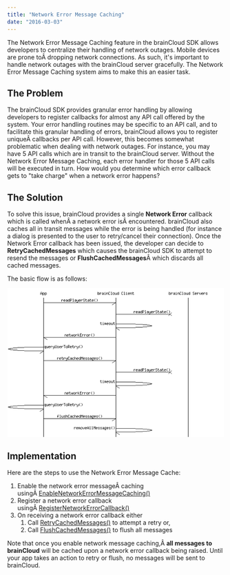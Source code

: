 ```yaml
---
title: "Network Error Message Caching"
date: "2016-03-03"
---
```


The Network Error Message Caching feature in the brainCloud SDK allows developers to centralize their handling of network outages. Mobile devices are prone toÂ dropping network connections. As such, it's important to handle network outages with the brainCloud server gracefully. The Network Error Message Caching system aims to make this an easier task.

## The Problem

The brainCloud SDK provides granular error handling by allowing developers to register callbacks for almost any API call offered by the system. Your error handling routines may be specific to an API call, and to facilitate this granular handling of errors, brainCloud allows you to register uniqueÂ callbacks per API call. However, this becomes somewhat problematic when dealing with network outages. For instance, you may have 5 API calls which are in transit to the brainCloud server. Without the Network Error Message Caching, each error handler for those 5 API calls will be executed in turn. How would you determine which error callback gets to "take charge" when a network error happens?

## The Solution

To solve this issue, brainCloud provides a single **Network Error** callback which is called whenÂ a network error isÂ encountered. brainCloud also caches all in transit messages while the error is being handled (for instance a dialog is presented to the user to retry/cancel their connection). Once the Network Error callback has been issued, the developer can decide to **RetryCachedMessages** which causes the brainCloud SDK to attempt to resend the messages or **FlushCachedMessages**Â which discards all cached messages.

The basic flow is as follows:

[![NetworkErrorMessageCaching Sequence Diagram](images/NetworkErrorMessageCaching-Sequence-Diagram.png)](images/NetworkErrorMessageCaching-Sequence-Diagram.png)

## Implementation

Here are the steps to use the Network Error Message Cache:

1. Enable the network error messageÂ caching usingÂ [EnableNetworkErrorMessageCaching()](/api/capi/client/enablenetworkerrormessagecaching)
2. Register a network error callback usingÂ [RegisterNetworkErrorCallback()](/api/capi/client/registernetworkerrorcallback)
3. On receiving a network error callback either
    1. Call [RetryCachedMessages()](/api/capi/client/retrycachedmessages) to attempt a retry or,
    2. Call [FlushCachedMessages()](/api/capi/client/flushcachedmessages) to flush all messages

Note that once you enable network message caching,Â **all messages to brainCloud** will be cached upon a network error callback being raised. Until your app takes an action to retry or flush, no messages will be sent to brainCloud.
